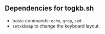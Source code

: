 ## Dependencies for togkb.sh
- basic commands: `echo`, `grep`, `sed`
- `setxkbmap` to change the keyboard layout.
